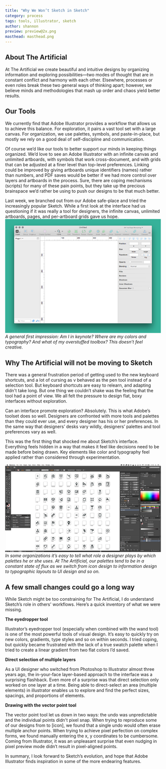 ```yaml
---
title: "Why We Won’t Sketch in Sketch"
category: process
tags: tools, illustrator, sketch
author: shannon
preview: preview@2x.png
masthead: masthead.png
---
```


## About The Artificial
At The Artificial we create beautiful and intuitive designs by organizing information and exploring possibilities—two modes of thought that are in constant conflict and harmony with each other. Elsewhere, processes or even roles break these two general ways of thinking apart; however, we believe minds and methodologies that mash up order and chaos yield better results.


## Our Tools
We currently find that Adobe Illustrator provides a workflow that allows us to achieve this balance. For exploration, it pairs a vast tool set with a large canvas. For organization, we use palettes, symbols, and paste-in-place, but mostly we rely on a good deal of self-discipline and communication.

Of course we’d like our tools to better support our minds in keeping things organized. We’d love to see an Adobe Illustrator with an infinite canvas and unlimited artboards, with symbols that work cross-document, and with grids that can be adjusted at a finer level than top-level preferences. Linking could be improved by giving artboards unique identifiers (names) rather than numbers, and PDF saves would be better if we had more control over layers and artboards in the process. Sure, there are coping mechanisms (scripts) for many of these pain points, but they take up the precious brainspace we’d rather be using to push our designs to be that much better.

Last week, we branched out from our Adobe safe-place and tried the increasingly popular Sketch. While a first look at the interface had us questioning if it was really a tool for designers, the infinite canvas, unlimited artboards, pages, and per-artboard grids gave us hope.
[![Sketch interface](05-20-sketch/sketch.png)](05-20-sketch/sketch.png)
*A general first impression: Am I in keynote? Where are my colors and typography? And what of my overstuffed toolbox? This doesn’t feel creative.*


## Why The Artificial will not be moving to Sketch
There was a general frustration period of getting used to the new keyboard shortcuts, and a lot of cursing as v behaved as the pen tool instead of a selection tool. But keyboard shortcuts are easy to relearn, and adapting didn't take long. But one thing we couldn’t shake was the feeling that the tool had a point of view. We all felt the pressure to design flat, boxy interfaces without exploration.

Can an interface promote exploration? Absolutely. This is what Adobe’s toolset does so well. Designers are confronted with more tools and palettes than they could ever use, and every designer has his or her preferences. In the same way that designers’ desks vary wildly, designers’ palettes and tool preferences vary as well.

This was the first thing that shocked me about Sketch’s interface. Everything feels hidden in a way that makes it feel like decisions need to be made before being drawn. Key elements like color and typography feel applied rather than considered through experimentation.

[![Sketch interface](05-20-sketch/illustrator.png)](05-20-sketch/illustrator.png)
*In some organizations it’s easy to tell what role a designer plays by which palettes he or she uses. At The Artificial, our palettes tend to be in a constant state of flux as we switch from icon design to information design to typographic layouts to UI design and so on.*


## A few small changes could go a long way
While Sketch might be too constraining for The Artificial, I do understand Sketch’s role in others' workflows. Here’s a quick inventory of what we were missing.

**The eyedropper tool**

Illustrator’s eyedropper tool (especially when combined with the wand tool) is one of the most powerful tools of visual design. It’s easy to quickly try on new colors, gradients, type styles and so on within seconds. I tried coping, but quickly became frustrated with the lack of a true swatch palette when I tried to create a linear gradient from two flat colors I’d saved.

**Direct selection of multiple layers**

As a UI designer who switched from Photoshop to Illustrator almost three years ago, the in-your-face layer-based approach to the interface was a surprising flashback. Even more of a surprise was that direct selection only worked on one layer at a time. Being able to direct-select an area (multiple elements) in illustrator enables us to explore and find the perfect sizes, spacings, and proportions of elements.

**Drawing with the vector point tool**

The vector point tool let us down in two ways: the undo was unpredictable and the individual points didn't pixel snap. When trying to reproduce some of our designs from to [icon], we found that a single undo would often erase multiple anchor points. When trying to achieve pixel perfection on complex forms, we found manually entering the x, y coordinates to be cumbersome. Coming from Illustrator, it was an unpleasant surprise that even nudging in pixel preview mode didn’t result in pixel-aligned points.


In summary, I look forward to Sketch’s evolution, and hope that Adobe Illustrator finds inspiration in some of the more endearing features.
